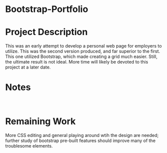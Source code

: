 # Bootstrap-Portfolio

# Project Description
This was an early attempt to develop a personal web page for employers to utilize. This was the second version produced, and far superior to the first. This one utilized Bootstrap, which made creating a grid much easier. Still, the ultimate result is not ideal. More time will likely be devoted to this project at a later date.

# Notes
<br>

# Remaining Work
More CSS editing and general playing around wtih the design are needed;<br>
further study of bootstrap pre-built features should improve many of the troublesome elements.<br>
